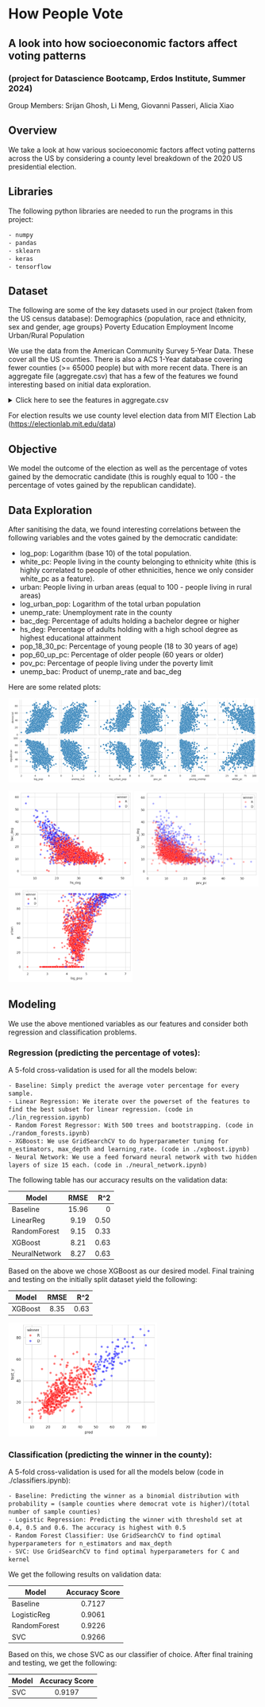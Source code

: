 # How People Vote
## A look into how socioeconomic factors affect voting patterns
### (project for Datascience Bootcamp, Erdos Institute, Summer 2024)

Group Members: Srijan Ghosh, Li Meng, Giovanni Passeri, Alicia Xiao

## Overview
We take a look at how various socioeconomic factors affect voting patterns across the US by considering a county level breakdown of the 2020 US presidential election.

## Libraries
The following python libraries are needed to run the programs in this project:

    - numpy
    - pandas
    - sklearn
    - keras
    - tensorflow
 
## Dataset
The following are some of the key datasets used in our project (taken from the US census database):
    Demographics {population, race and ethnicity, sex and gender, age groups}
    Poverty
    Education
    Employment
    Income
    Urban/Rural Population
    
We use the data from the American Community Survey 5-Year Data. These cover all the US counties. There is also a ACS 1-Year database covering fewer counties (>= 65000 people) but with more recent data.
There is an aggregate file (aggregate.csv) that has a few of the features we found interesting based on initial data exploration.
<details>
    <summary>Click here to see the features in aggregate.csv</summary>
    
        * GEO_ID: Unique identifier attached to each county
        * NAME: Name of the county
        * total_pop: Total population of the county
        * pop_18_30_pc: Percentage of people in the age range 18 to 30
        * pop_60_up_pc: Percentage of people in the age range 60 and up
        * pop_male_pc: Percentage of male population
        * afr_amer_pc: Percentage of african american population
        * amer_ind_pc: Percentage of american indian population
        * asian_pc: Percentage of asian population
        * latino_pc: Percentage of latino population
        * white_pc: Percentage of white population
        * _delta: Change in percentage of * population from 2016 to 2019
        * pov_pc: Percentage of people below the poverty limit
        * pov_pc_delta: Change in pov_pc
        * unemp_rate: Unemployment rate as a percentage of population
        * unemp_delta: Change in unemployment rate from 2016 to 2019
        * mean_hhi: Mean household income
        * med_hhi: Median household income
        * urban: Percentage of people in urban area
        * rural: Percentage of people in rural area
        * hs_deg: Percentage of the adult population with a high school or equivalent degree
        * bac_deg: Percentage of the adult population with a bachelors degree
        * democrat: Percentage of votes going to the democratic candidate
        * republican: Percentage of votes going to the republican candidate
</details>

For election results we use county level election data from MIT Election Lab (https://electionlab.mit.edu/data)

## Objective
We model the outcome of the election as well as the percentage of votes gained by the democratic candidate (this is roughly equal to 100 - the percentage of votes gained by the republican candidate).

## Data Exploration
After sanitising the data, we found interesting correlations between the following variables and the votes gained by the democratic candidate:

   - log_pop: Logarithm (base 10) of the total population.
   - white_pc: People living in the county belonging to ethnicity white (this is highly correlated to people of other ethnicities, hence we only consider white_pc as a feature).
   - urban: People living in urban areas (equal to 100 - people living in rural areas)
   - log_urban_pop: Logarithm of the total urban population
   - unemp_rate: Unemployment rate in the county
   - bac_deg: Percentage of adults holding a bachelor degree or higher
   - hs_deg: Percentage of adults holding with a high school degree as highest educational attainment
   - pop_18_30_pc: Percentage of young people (18 to 30 years of age)
   - pop_60_up_pc: Percentage of older people (60 years or older)
   - pov_pc: Percentage of people living under the poverty limit
   - unemp_bac: Product of unemp_rate and bac_deg

Here are some related plots:

![pairplot](./assets/pairplot1.png)
<div align-content='space-evenly'>
<img src="./assets/scatterplot2.png" alt="scatterplot2" style="width:250px">
<img src="./assets/scatterplot1.png" alt="scatterplot1" style="width:250px">
<img src="./assets/scatterplot3.png" alt="scatterplot3" style="width:250px">
</div>

## Modeling
We use the above mentioned variables as our features and consider both regression and classification problems.

### Regression (predicting the percentage of votes):

A 5-fold cross-validation is used for all the models below:

    - Baseline: Simply predict the average voter percentage for every sample.
    - Linear Regression: We iterate over the powerset of the features to find the best subset for linear regression. (code in ./lin_regression.ipynb)
    - Random Forest Regressor: With 500 trees and bootstrapping. (code in ./random_forests.ipynb)
    - XGBoost: We use GridSearchCV to do hyperparameter tuning for n_estimators, max_depth and learning_rate. (code in ./xgboost.ipynb)
    - Neural Network: We use a feed forward neural network with two hidden layers of size 15 each. (code in ./neural_network.ipynb)

The following table has our accuracy results on the validation data:

| Model         | RMSE          |  R^2  |
| ------------- |:-------------:| -----:|
| Baseline      | 15.96         |      0|
| LinearReg     | 9.19          |   0.50|
| RandomForest  | 9.15          |   0.33|
| XGBoost       | 8.21          |   0.63|
| NeuralNetwork | 8.27          |   0.63|


Based on the above we chose XGBoost as our desired model. Final training and testing on the initially split dataset yield the following:

| Model         | RMSE         | R^2  |
| ------------- |:------------:|-----:|
| XGBoost       | 8.35         |  0.63|

<img src="./assets/xgboost.png" alt="xgboost_result" style="width:300px">

### Classification (predicting the winner in the county):

A 5-fold cross-validation is used for all the models below (code in ./classifiers.ipynb):

    - Baseline: Predicting the winner as a binomial distribution with probability = (sample counties where democrat vote is higher)/(total number of sample counties)
    - Logistic Regression: Predicting the winner with threshold set at 0.4, 0.5 and 0.6. The accuracy is highest with 0.5
    - Random Forest Classifier: Use GridSearchCV to find optimal hyperparameters for n_estimators and max_depth
    - SVC: Use GridSearchCV to find optimal hyperparameters for C and kernel

We get the following results on validation data:

| Model         | Accuracy Score|
| ------------- |:-------------:|
| Baseline      | 0.7127        |
| LogisticReg   | 0.9061        |   
| RandomForest  | 0.9226        |
| SVC           | 0.9266        |

Based on this, we chose SVC as our classifier of choice. After final training and testing, we get the following:

| Model         | Accuracy Score|
| ------------- |:-------------:|
| SVC           | 0.9197        |